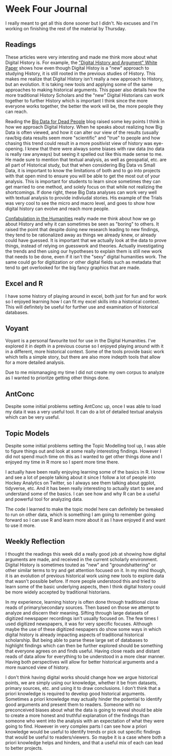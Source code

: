 # Week Four Journal

 
 
 I really meant to get all this done sooner but I didn't. No excuses and I'm working on finishing the rest of the material by Thursday.
 
 
 ## Readings
 
 These articles were very intersting and made me think more about what Digital History is. For example,  the ["Digital History and Argument" White Paper](https://rrchnm.org/argument-white-paper/) shows how even though Digital Histoy is a "new" approach to studying History, it is still rooted in the previous studies of History. This makes me realize that Digital History isn't really a new approach to History, but an evolution. It is taking new tools and applying some of the same approaches to making historical arguments. This ppaer also details how the more traditional History Scholars and the "new" Digital Historians can work together to further History which is important I think since the more everyone works together, the better the work will be, the more people they can reach.
 
 
 
 Reading the [Big Data for Dead People](https://historyonics.blogspot.com/2013/12/big-data-for-dead-people-digital.html) blog raised some key points I think in how we approach Digital History. When he speaks about realizing how Big Data is often viewed, and how it can alter our view of the results (usually raw/big data results seem more "scientific" and "true" to people and how chasing this trend could result in a more positivist view of history was eye-opening. I knew that there were always some biases with raw data (no data is really raw anyways) but seeing it spelled out like this made sense to me. He made sure to mention that textual analysis, as well as geospatial, etc. are all part of Historical study, but that when considering Big Data vs Small Data, it is important to know the limitations of both and to go into projects with that open mind to ensure you will be able to get the most out of your analysis. This is important for students to learn since sometimes they can get married to one method, and solely focus on that while not realizing the shortcomings. If done right, these Big Data analyses can work very well with textual analysis to provide indiviudal stories. His example of the Trials was very cool to see the micro and macro level, and goes to show how digital history can evolve and reach more people.
 
 
 
 [Confabulation in the Humanities](https://matthewlincoln.net/2015/03/21/confabulation-in-the-humanities.html) really made me think about how we go about History and why it can sometimes be seen as "boring" to others. It raised the point that despite doing new research leading to new findings, they tend to be rationalized away as things we already knew, or already could have guessed. It is important that we actually look at the data to prove things, instead of relying on guesswork and theories. Actually investigating the trends and then using our hypotheses to explain them is still new work that needs to be done, even if it isn't the "sexy" digital humanities work. The same could go for digitization or other digital fields such as metadata that tend to get overlooked for the big fancy graphics that are made.
 
 
 ## Excel and R
 
 I have some history of playing around in excel, both just for fun and for work so I enjoyed learning how I can fit my excel skills into a historical context. This will definitely be useful for further use and examination of historical databases.
 
 
 
 
 
 
 ## Voyant
 

Voyant is a personal favourite tool for use in the Digital Humanities. I've explored it in depth in a previous course so I enjoyed playing around with it in a different, more historical context. Some of the tools provide basic work which tells a simple story, but there are also more indepth tools that allow for a more detailed analysis.

Due to me mismanaging my time I did not create my own corpus to analyze as I wanted to prioritze getting other things done.




## AntConc

Despite some initial problems setting AntConc up, once I was able to load my data it was a very useful tool. It can do a lot of detailed textual analysis which can be very useful.




## Topic Models

Despite some initial problems setting the Topic Modelling tool up, I was able to figure things out and look at some really interesting findings. However I did not spend much time on this as I wanted to get other things done and I enjoyed my time in R more so I spent more time there.

I actually have been really enjoying learning some of the basics in R. I know and see a lot of people talking about it since I follow a lot of people into Hockey Analytics on Twitter, so I always see them talking about ggplot, tidyverse, etc. And it has been really interesting to  actually start to see and understand some of the basics. I can see how and why R can be a useful and powerful tool for analyzing data.

The code I learned to make the topic model here can definitely be tweaked to run on other data, which is something I am going to remember going forward so I can use R and learn more about it as I have enjoyed it and want to use it more.




## Weekly Reflection

I thought the readings this week did a really good job at showing how digital arguments are made, and received in the current scholarly environment. Digital History is sometimes touted as "new" and "groundshattering" or other similar terms to try and get attention focused on it. In my mind though, it is an evolution of previous historical work using new tools to explore data that wasn't possible before. If more people understood this and tried to learn some of the basic underlying aspects, then I think digital history could be more widely accepted by traditional historians. 

In my experience, learning history is often done through traditional close reads of primary/secondary sources. Then based on those we attempt to analyze and discern their meaning. Sifting through large datasets of digitized newspaper recordings isn't usually focused on. The few times I used digitized newspapers, it was for very specific focuses. Although maybe the use of these digitized nespapers do show some ways in which digital history is already impacting aspects of traditional historical scholarship. But being able to parse these large set of databases to highlight findings which can then be further explored should be something that everyone agrees on and finds useful. Having close reads and distant reads of data allow for everything to be understood in a more clear manner. Having both perspectives will allow for better historical arguments and a more nuanced view of history. 

I don't think having digital works should change how we argue historical points, we are simply using our knowledge, whether it be from datasets, primary sources, etc. and using it to draw conclusions. I don't think that a priori knowledge is required to develop good historical arguments. Sometimes a priori knowledge may actually hinder the potential to identify good arguments and present them to readers. Someone with no preconceived biases about what the data is going to reveal should be able to create a more honest and truthful explanation of the findings than someone who went into the analysis with an expectation of what they were going to find. However in very complex parts I can see how a priori knowledge would be useful to identify trends or pick out specific findings that would be useful to readers/viewers. So maybe it is a case where both a priori knowledge helps and hinders, and that a useful mix of each can lead to better projects.
